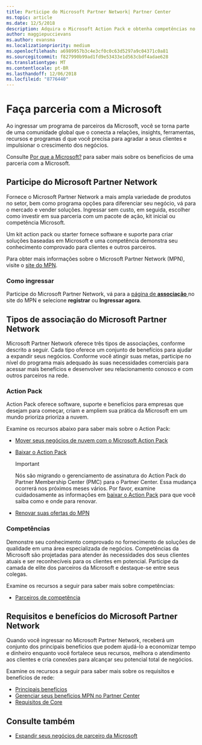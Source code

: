 ```yaml
---
title: Participe do Microsoft Partner Network| Partner Center
ms.topic: article
ms.date: 12/5/2018
description: Adquira o Microsoft Action Pack e obtenha competências no Partner Center
author: maggiepuccievans
ms.author: evansma
ms.localizationpriority: medium
ms.openlocfilehash: a6989957b3c4e3cf0c0c63d5297a9c04371c0a81
ms.sourcegitcommit: f827990b99ad1fd9e53433e1d563cbdf4adae628
ms.translationtype: MT
ms.contentlocale: pt-BR
ms.lasthandoff: 12/06/2018
ms.locfileid: "8776440"
---
```

<!-- Note from Maggie on Dec 5, 2018: I can no longer tell what purpose this article serves. I'm going to redirect it to the mpn-overview.md topic and move the relevant information there. In the interim, I've copied and pasted the content from the MPN overview topic into this one in case anyone out there has it bookmarked.
-->

# <a name="partner-with-microsoft"></a>Faça parceria com a Microsoft

Ao ingressar um programa de parceiros da Microsoft, você se torna parte de uma comunidade global que o conecta a relações, insights, ferramentas, recursos e programas d que você precisa para agradar a seus clientes e impulsionar o crescimento dos negócios.

Consulte [Por que a Microsoft?](https://partner.microsoft.com/business-opportunities/why-microsoft) para saber mais sobre os benefícios de uma parceria com a Microsoft. 

## <a name="join-the-microsoft-partner-network"></a>Participe do Microsoft Partner Network

<!-- 12/5/18 The content below was copied and pasted directly from the Membership page of the MPN site (https://partner.microsoft.com/en-us/membership)-->

Fornece o Microsoft Partner Network a mais ampla variedade de produtos no setor, bem como programa opções para diferenciar seu negócio, vá para o mercado e vender soluções. Ingressar sem custo, em seguida, escolher como investir em sua parceria com um pacote de ação, kit inicial ou competência Microsoft.

Um kit action pack ou starter fornece software e suporte para criar soluções baseadas em Microsoft e uma competência demonstra seu conhecimento comprovado para clientes e outros parceiros.

Para obter mais informações sobre o Microsoft Partner Network (MPN), visite o [site do MPN](https://partner.microsoft.com/commercial).

### <a name="how-to-join"></a>Como ingressar

Participe do Microsoft Partner Network, vá para a [página de **associação** ](https://partner.microsoft.com/membership) no site do MPN e selecione **registrar** ou **Ingressar agora**.

## <a name="microsoft-partner-network-membership-types"></a>Tipos de associação do Microsoft Partner Network

<!-- 12/5/18 The content below was copied and pasted directly from the Membership pages of the MPN site (https://partner.microsoft.com/en-us/membership)-->

Microsoft Partner Network oferece três tipos de associações, conforme descrito a seguir. Cada tipo oferece um conjunto de benefícios para ajudar a expandir seus negócios. Conforme você atingir suas metas, participe no nível do programa mais adequado às suas necessidades comerciais para acessar mais benefícios e desenvolver seu relacionamento conosco e com outros parceiros na rede.

### <a name="action-pack"></a>Action Pack

Action Pack oferece software, suporte e benefícios para empresas que desejam para começar, criam e ampliem sua prática da Microsoft em um mundo prioriza prioriza a nuvem. 

Examine os recursos abaixo para saber mais sobre o Action Pack:

- [Mover seus negócios de nuvem com o Microsoft Action Pack](https://partner.microsoft.com/membership/action-pack)
- [Baixar o Action Pack](mpn-get-action-pack.md)
  
    >[!IMPORTANT]
    >Nós são migrando o gerenciamento de assinatura do Action Pack do Partner Membership Center (PMC) para o Partner Center. Essa mudança ocorrerá nos próximos meses vários. Por favor, examine cuidadosamente as informações em [baixar o Action Pack](mpn-get-action-pack.md) para que você saiba como e onde para renovar.  

- [Renovar suas ofertas do MPN](renew-mpn-offers.md)

### <a name="competencies"></a>Competências

Demonstre seu conhecimento comprovado no fornecimento de soluções de qualidade em uma área especializada de negócios. Competências da Microsoft são projetadas para atender às necessidades dos seus clientes atuais e ser reconhecíveis para os clientes em potencial. Participe da camada de elite dos parceiros da Microsoft e destaque-se entre seus colegas.

Examine os recursos a seguir para saber mais sobre competências:

- [Parceiros de competência](https://partner.microsoft.com/membership/competencies)

## <a name="microsoft-partner-network-benefits-and-requirements"></a>Requisitos e benefícios do Microsoft Partner Network

Quando você ingressar no Microsoft Partner Network, receberá um conjunto dos principais benefícios que podem ajudá-lo a economizar tempo e dinheiro enquanto você fortalece seus recursos, melhora o atendimento aos clientes e cria conexões para alcançar seu potencial total de negócios.

Examine os recursos a seguir para saber mais sobre os requisitos e benefícios de rede:

- [Principais benefícios](https://partner.microsoft.com/en-us/membership/core-benefits#simple-tab-content-1)
- [Gerenciar seus benefícios MPN no Partner Center](manage-your-partner-network-benefits.md)
- [Requisitos de Core](https://partner.microsoft.com/en-us/membership/core-benefits#simple-tab-content-2)

## <a name="see-also"></a>Consulte também
- [Expandir seus negócios de parceiro da Microsoft](grow-your-business.md)
